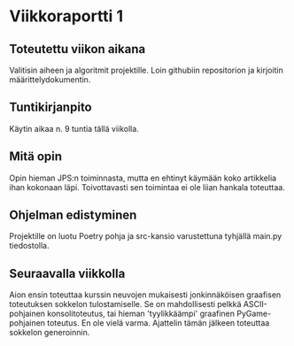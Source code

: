 # Viikkoraportti 1

## Toteutettu viikon aikana

Valitisin aiheen ja algoritmit projektille. Loin githubiin repositorion ja kirjoitin määrittelydokumentin.

## Tuntikirjanpito

Käytin aikaa n. 9 tuntia tällä viikolla.

## Mitä opin

Opin hieman JPS:n toiminnasta, mutta en ehtinyt käymään koko artikkelia ihan kokonaan läpi. Toivottavasti sen toimintaa ei ole liian hankala toteuttaa.

## Ohjelman edistyminen

Projektille on luotu Poetry pohja ja src-kansio varustettuna tyhjällä main.py tiedostolla.

## Seuraavalla viikkolla

Aion ensin toteuttaa kurssin neuvojen mukaisesti jonkinnäköisen graafisen toteutuksen sokkelon tulostamiselle. Se on mahdollisesti pelkkä ASCII-pohjainen konsolitoteutus, 
tai hieman 'tyylikkäämpi' graafinen PyGame-pohjainen toteutus. En ole vielä varma. Ajattelin tämän jälkeen toteuttaa sokkelon generoinnin.
